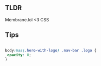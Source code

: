 
## TLDR

Membrane.lol <3 CSS 

## Tips

```css

body:has(.hero-with-logo) .nav-bar .logo {
 opacity: 0;
}

```



```ts


```

